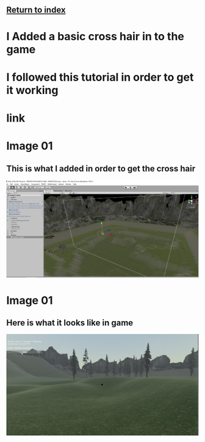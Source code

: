 ## <a href="index">Return to index</a>

# I Added a basic cross hair in to the game
# I followed this tutorial in order to get it working
# link

# Image 01

## This is what I added in order to get the cross hair
<img src="images/reticle02.png" alt="">

# Image 01

## Here is what it looks like in game
<img src="images/reticle01.png" alt="">